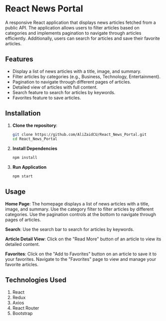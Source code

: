 # React News Portal

A responsive React application that displays news articles fetched from a public API. The application allows users to filter articles based on categories and implements pagination to navigate through articles efficiently. Additionally, users can search for articles and save their favorite articles.

## Features

- Display a list of news articles with a title, image, and summary.
- Filter articles by categories (e.g., Business, Technology, Entertainment).
- Pagination to navigate through different pages of articles.
- Detailed view of articles with full content.
- Search feature to search for articles by keywords.
- Favorites feature to save articles.

## Installation

1. **Clone the repository**:

   ```bash
   git clone https://github.com/AliZaidCU/React_News_Portal.git
   cd React_News_Portal

2. **Install Dependencies**

   ```bash
   npm install

3. **Run Application**
   
   ```bash
   npm start

## Usage
   **Home Page**:
   The homepage displays a list of news articles with a title, image, and summary.
   Use the category filter to filter articles by different categories.
   Use the pagination controls at the bottom to navigate through pages of articles.

   **Search**:
   Use the search bar to search for articles by keywords.

   **Article Detail View**:
   Click on the "Read More" button of an article to view its detailed content.

   **Favorites**:
   Click on the "Add to Favorites" button on an article to save it to your favorites.
   Navigate to the "Favorites" page to view and manage your favorite articles.

## Technologies Used
   1. React
   2. Redux
   3. Axios
   4. React Router
   5. Bootstrap
